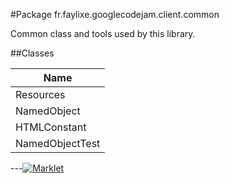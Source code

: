 #Package fr.faylixe.googlecodejam.client.common


<p>Common class and tools used by this library.</p>

##Classes

| Name |
| --- |
| Resources |
| NamedObject |
| HTMLConstant |
| NamedObjectTest |

---[![Marklet](https://img.shields.io/badge/Generated%20by-Marklet-green.svg)](https://github.com/Faylixe/marklet)
